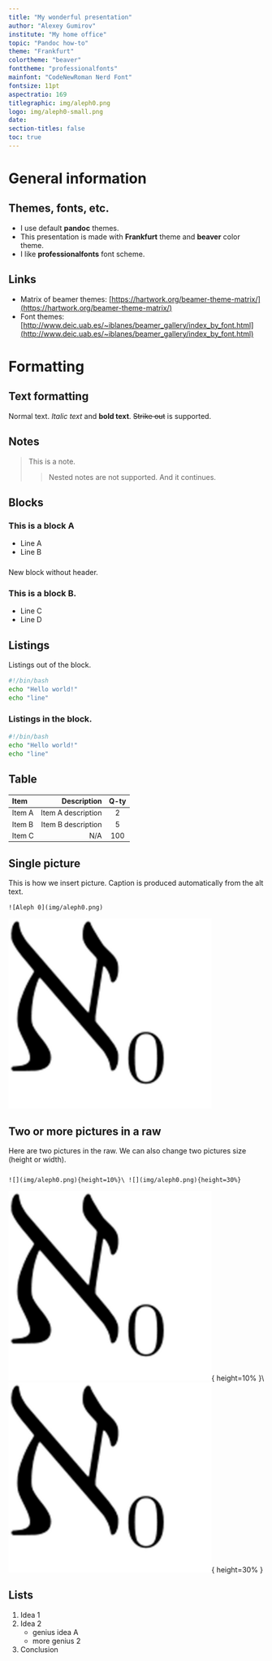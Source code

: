 ```yaml
---
title: "My wonderful presentation"
author: "Alexey Gumirov"
institute: "My home office"
topic: "Pandoc how-to"
theme: "Frankfurt"
colortheme: "beaver"
fonttheme: "professionalfonts"
mainfont: "CodeNewRoman Nerd Font"
fontsize: 11pt
aspectratio: 169
titlegraphic: img/aleph0.png
logo: img/aleph0-small.png
date:
section-titles: false
toc: true
---
```


# General information

## Themes, fonts, etc.

- I use default **pandoc** themes.
- This presentation is made with **Frankfurt** theme and **beaver** color theme.
- I like **professionalfonts** font scheme. 

## Links

- Matrix of beamer themes: [https://hartwork.org/beamer-theme-matrix/](https://hartwork.org/beamer-theme-matrix/)
- Font themes: [http://www.deic.uab.es/~iblanes/beamer_gallery/index_by_font.html](http://www.deic.uab.es/~iblanes/beamer_gallery/index_by_font.html)

# Formatting
## Text formatting

Normal text.
*Italic text* and **bold text**.
~~Strike out~~ is supported.

## Notes

> This is a note.
> > Nested notes are not supported.
> And it continues.

## Blocks

### This is a block A

- Line A
- Line B

### 

New block without header.

### This is a block B.

- Line C
- Line D

## Listings

Listings out of the block.

```sh
#!/bin/bash
echo "Hello world!"
echo "line"
```
### Listings in the block.

```sh
#!/bin/bash
echo "Hello world!"
echo "line"
```

## Table

**Item** | **Description** | **Q-ty**
:--------|-----------------:|:---:
Item A | Item A description | 2
Item B | Item B description | 5
Item C | N/A | 100

## Single picture 

This is how we insert picture. Caption is produced automatically from the alt text.

```
![Aleph 0](img/aleph0.png) 
```

![Aleph 0](img/aleph0.png) 

## Two or more pictures in a raw

Here are two pictures in the raw. We can also change two pictures size (height or width).

###
```
![](img/aleph0.png){height=10%}\ ![](img/aleph0.png){height=30%} 
```

![](img/aleph0.png){ height=10% }\ ![](img/aleph0.png){ height=30% }

## Lists

1. Idea 1
2. Idea 2
	- genius idea A
	- more genius 2
3. Conclusion
